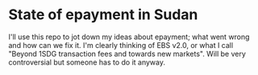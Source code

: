 # State of epayment in Sudan

I'll use this repo to jot down my ideas about epayment; what went wrong and how can we fix it. I'm clearly thinking of EBS v2.0, or what I call "Beyond 1SDG transaction fees and towards new markets". Will be very controversial but someone has to do it anyway.

